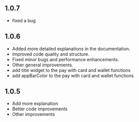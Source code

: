 ## 1.0.7

- fixed a bug

## 1.0.6

- Added more detailed explanations in the documentation.
- Improved code quality and structure.
- Fixed minor bugs and performance enhancements.
- Other general improvements.
- add title widget to the pay with card and wallet functions
- add appBarColor to the pay with card and wallet functions

## 1.0.5

* Add more explanation
* Better code improvements
* Other improvements

